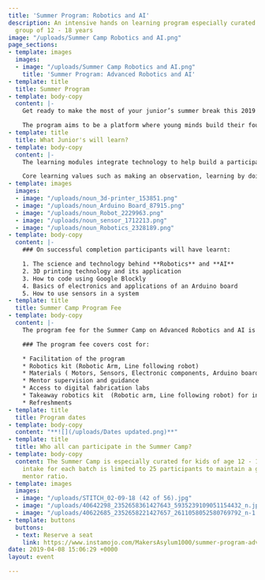 ```yaml
---
title: 'Summer Program: Robotics and AI'
description: An intensive hands on learning program especially curated for the age
  group of 12 - 18 years
image: "/uploads/Summer Camp Robotics and AI.png"
page_sections:
- template: images
  images:
  - image: "/uploads/Summer Camp Robotics and AI.png"
    title: 'Summer Program: Advanced Robotics and AI'
- template: title
  title: Summer Program
- template: body-copy
  content: |-
    Get ready to make the most of your junior’s summer break this 2019! Maker's Asylum will be hosting a **Summer Camp on Robotics & AI** in a 2 week long intensive hands-on learning curriculum especially curated for the age-group of 12-16 years. The programs objective is to provide its participants with practical knowledge of **Robotics** and **AI** and orient them towards industries such as **automation** and **deep learning technology!**

    The program aims to be a platform where young minds build their foundation for becoming effective problem solvers!
- template: title
  title: What Junior's will learn?
- template: body-copy
  content: |-
    The learning modules integrate technology to help build a participants skill set into new domains. Participants will learn how novel technologies work and what all goes into it's making from scratch in a **hands-on**, **fun**, **playful** and an **open** **environment.**

    Core learning values such as making an observation, learning by doing, identifying problems, tackling challenges and team work are subtly embedded into the programs curriculum
- template: images
  images:
  - image: "/uploads/noun_3d-printer_153851.png"
  - image: "/uploads/noun_Arduino Board_87915.png"
  - image: "/uploads/noun_Robot_2229963.png"
  - image: "/uploads/noun_sensor_1712213.png"
  - image: "/uploads/noun_Robotics_2328189.png"
- template: body-copy
  content: |-
    ### On successful completion participants will have learnt:

    1. The science and technology behind **Robotics** and **AI**
    2. 3D printing technology and its application
    3. How to code using Google Blockly
    4. Basics of electronics and applications of an Arduino board
    5. How to use sensors in a system
- template: title
  title: Summer Camp Program Fee
- template: body-copy
  content: |-
    The program fee for the Summer Camp on Advanced Robotics and AI is INR **19,950/-** all inclusive.

    ### The program fee covers cost for:

    * Facilitation of the program
    * Robotics kit (Robotic Arm, Line following robot)
    * Materials ( Motors, Sensors, Electronic components, Arduino boards etc)
    * Mentor supervision and guidance
    * Access to digital fabrication labs
    * Takeaway robotics kit  (Robotic arm, Line following robot) for individual participants at the end of the program
    * Refreshments
- template: title
  title: Program dates
- template: body-copy
  content: "**![](/uploads/Dates updated.png)**"
- template: title
  title: Who all can participate in the Summer Camp?
- template: body-copy
  content: The Summer Camp is especially curated for kids of age 12 - 16 years. The
    intake for each batch is limited to 25 participants to maintain a good peer to
    mentor ratio.
- template: images
  images:
  - image: "/uploads/STITCH_02-09-18 (42 of 56).jpg"
  - image: "/uploads/40642298_2352658361427643_5935239109051154432_n.jpg"
  - image: "/uploads/40622685_2352658221427657_2611058052580769792_n-1.jpg"
- template: buttons
  buttons:
  - text: Reserve a seat
    link: https://www.instamojo.com/MakersAsylum1000/summer-program-advanced-robotics-ai/
date: 2019-04-08 15:06:29 +0000
layout: event

---
```

